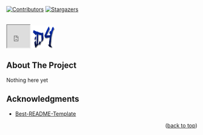 <!-- README.md based from https://github.com/othneildrew/Best-README-Template/tree/master -->
<a name="readme-top"></a>

<!-- PROJECT SHIELDS -->
[![Contributors][contributors-shield]][contributors-url]
[![Stargazers][stars-shield]][stars-url]
<!--
[![Forks][forks-shield]][forks-url]
[![Issues][issues-shield]][issues-url]
[![MIT License][license-shield]][license-url]
[![LinkedIn][linkedin-shield]][linkedin-url]
-->

<!-- PROJECT LOGO -->
<br />
<div align="left">
  <iframe src="https://drive.google.com/file/d/1KqZUHaZnTS3nn6K80oUPymA0Z0sFBNPq/preview" width="60" height="60" allow="autoplay"></iframe>
  <a href="https://github.com/daczter">
    <img src="images/d4logo_alpha.png" alt="Logo" width="60" height="60">
  </a>
<!-- Project_title secion
<h3 align="center">project_title</h3>
  <p align="center">
    project_description
    <br />
    <a href="https://github.com/daczter/repo_name"><strong>Explore the docs »</strong></a>
    <br />
    <br />
    <a href="https://github.com/daczter/repo_name">View Demo</a>
    ·
    <a href="https://github.com/daczter/repo_name/issues">Report Bug</a>
    ·
    <a href="https://github.com/daczter/repo_name/issues">Request Feature</a>
  </p>
-->

</div>



<!-- TABLE OF CONTENTS -->
<!--
<details>
  <summary>Table of Contents</summary>
  <ol>
    <li>
      <a href="#about-the-project">About The Project</a>
      <ul>
        <li><a href="#built-with">Built With</a></li>
      </ul>
    </li>
    <li>
      <a href="#getting-started">Getting Started</a>
      <ul>
        <li><a href="#prerequisites">Prerequisites</a></li>
        <li><a href="#installation">Installation</a></li>
      </ul>
    </li>
    <li><a href="#usage">Usage</a></li>
    <li><a href="#roadmap">Roadmap</a></li>
    <li><a href="#contributing">Contributing</a></li>
    <li><a href="#license">License</a></li>
    <li><a href="#contact">Contact</a></li>
    <li><a href="#acknowledgments">Acknowledgments</a></li>
  </ol>
</details>
-->


<!-- ABOUT THE PROJECT -->
## About The Project
Nothing here yet
<!--
[![Product Name Screen Shot][product-screenshot]](https://example.com)
<p align="right">(<a href="#readme-top">back to top</a>)</p>
-->

<!--
### Built With
* [![Next][Next.js]][Next-url]
* [![React][React.js]][React-url]
* [![Vue][Vue.js]][Vue-url]
* [![Angular][Angular.io]][Angular-url]
* [![Svelte][Svelte.dev]][Svelte-url]
* [![Laravel][Laravel.com]][Laravel-url]
* [![Bootstrap][Bootstrap.com]][Bootstrap-url]
* [![JQuery][JQuery.com]][JQuery-url]
<p align="right">(<a href="#readme-top">back to top</a>)</p>
-->


<!-- GETTING STARTED -->
<!--
## Getting Started
This is an example of how you may give instructions on setting up your project locally.
To get a local copy up and running follow these simple example steps.
-->
<!--
### Prerequisites
This is an example of how to list things you need to use the software and how to install them.
* npm
  ```sh
  npm install npm@latest -g
  ```
-->
<!--
### Installation
1. Get a free API Key at [https://example.com](https://example.com)
2. Clone the repo
   ```sh
   git clone https://github.com/daczter/repo_name.git
   ```
3. Install NPM packages
   ```sh
   npm install
   ```
4. Enter your API in `config.js`
   ```js
   const API_KEY = 'ENTER YOUR API';
   ```
<p align="right">(<a href="#readme-top">back to top</a>)</p>
-->

<!-- USAGE EXAMPLES -->
<!--
## Usage

Use this space to show useful examples of how a project can be used. Additional screenshots, code examples and demos work well in this space. You may also link to more resources.

_For more examples, please refer to the [Documentation](https://example.com)_

<p align="right">(<a href="#readme-top">back to top</a>)</p>
-->

<!-- ROADMAP -->
<!--
## Roadmap
- [ ] Feature 1
- [ ] Feature 2
- [ ] Feature 3
    - [ ] Nested Feature

See the [open issues](https://github.com/daczter/repo_name/issues) for a full list of proposed features (and known issues).

<p align="right">(<a href="#readme-top">back to top</a>)</p>
-->

<!-- CONTRIBUTING -->
<!--
## Contributing

Contributions are what make the open source community such an amazing place to learn, inspire, and create. Any contributions you make are **greatly appreciated**.

If you have a suggestion that would make this better, please fork the repo and create a pull request. You can also simply open an issue with the tag "enhancement".
Don't forget to give the project a star! Thanks again!

1. Fork the Project
2. Create your Feature Branch (`git checkout -b feature/AmazingFeature`)
3. Commit your Changes (`git commit -m 'Add some AmazingFeature'`)
4. Push to the Branch (`git push origin feature/AmazingFeature`)
5. Open a Pull Request

<p align="right">(<a href="#readme-top">back to top</a>)</p>
-->
<!-- LICENSE -->

<!-- ## License

Distributed under the MIT License. See `LICENSE.txt` for more information.

<p align="right">(<a href="#readme-top">back to top</a>)</p>
-->

<!-- CONTACT -->
<!--
## Contact

Your Name - [@twitter_handle](https://twitter.com/twitter_handle) - email@email_client.com

Project Link: [https://github.com/daczter/repo_name](https://github.com/daczter/repo_name)

<p align="right">(<a href="#readme-top">back to top</a>)</p>
-->

<!-- ACKNOWLEDGMENTS -->
## Acknowledgments

* [Best-README-Template](https://github.com/othneildrew/Best-README-Template/)
<!--
* []()
* []()
-->
<p align="right">(<a href="#readme-top">back to top</a>)</p>



<!-- MARKDOWN LINKS & IMAGES -->
<!-- https://www.markdownguide.org/basic-syntax/#reference-style-links -->
[contributors-shield]: https://img.shields.io/github/contributors/daczter/daczter
[contributors-url]: https://github.com/daczter/daczter/graphs/contributors
[stars-shield]: https://img.shields.io/github/stars/daczter/daczter
[stars-url]: https://github.com/daczter/daczter/stargazers
<!--
[forks-shield]: https://img.shields.io/github/forks/daczter/repo_name.svg?style=for-the-badge
[forks-url]: https://github.com/daczter/repo_name/network/members
[issues-shield]: https://img.shields.io/github/issues/daczter/repo_name.svg?style=for-the-badge
[issues-url]: https://github.com/daczter/repo_name/issues
[license-shield]: https://img.shields.io/github/license/daczter/repo_name.svg?style=for-the-badge
[license-url]: https://github.com/daczter/repo_name/blob/master/LICENSE.txt
[linkedin-shield]: https://img.shields.io/badge/-LinkedIn-black.svg?style=for-the-badge&logo=linkedin&colorB=555
[linkedin-url]: https://linkedin.com/in/linkedin_username
[product-screenshot]: images/screenshot.png
[Next.js]: https://img.shields.io/badge/next.js-000000?style=for-the-badge&logo=nextdotjs&logoColor=white
[Next-url]: https://nextjs.org/
[React.js]: https://img.shields.io/badge/React-20232A?style=for-the-badge&logo=react&logoColor=61DAFB
[React-url]: https://reactjs.org/
[Vue.js]: https://img.shields.io/badge/Vue.js-35495E?style=for-the-badge&logo=vuedotjs&logoColor=4FC08D
[Vue-url]: https://vuejs.org/
[Angular.io]: https://img.shields.io/badge/Angular-DD0031?style=for-the-badge&logo=angular&logoColor=white
[Angular-url]: https://angular.io/
[Svelte.dev]: https://img.shields.io/badge/Svelte-4A4A55?style=for-the-badge&logo=svelte&logoColor=FF3E00
[Svelte-url]: https://svelte.dev/
[Laravel.com]: https://img.shields.io/badge/Laravel-FF2D20?style=for-the-badge&logo=laravel&logoColor=white
[Laravel-url]: https://laravel.com
[Bootstrap.com]: https://img.shields.io/badge/Bootstrap-563D7C?style=for-the-badge&logo=bootstrap&logoColor=white
[Bootstrap-url]: https://getbootstrap.com
[JQuery.com]: https://img.shields.io/badge/jQuery-0769AD?style=for-the-badge&logo=jquery&logoColor=white
[JQuery-url]: https://jquery.com 
-->
